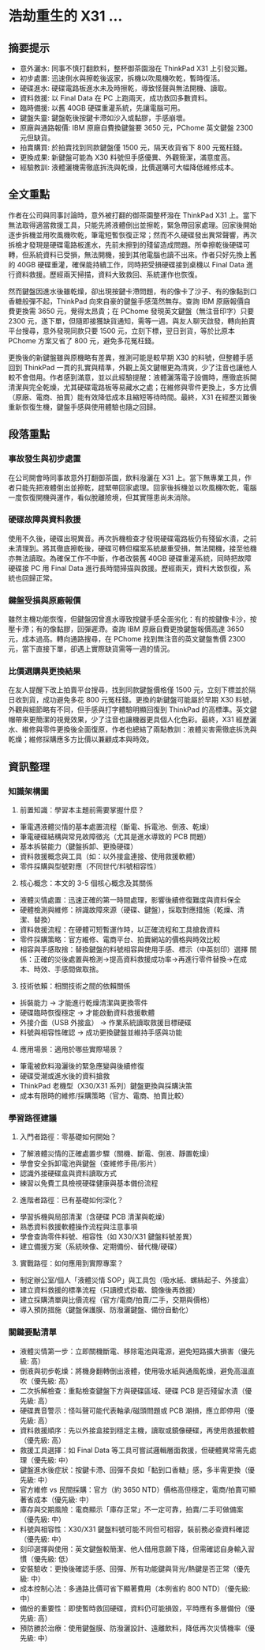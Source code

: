 # 浩劫重生的 X31 ...

## 摘要提示
- 意外灑水: 同事不慎打翻飲料，整杯御茶園潑在 ThinkPad X31 上引發災難。
- 初步處置: 迅速倒水與擦乾後返家，拆機以吹風機吹乾，暫時復活。
- 硬碟進水: 硬碟電路板進水未及時擦乾，導致怪聲與無法開機、讀取。
- 資料救援: 以 Final Data 在 PC 上跑兩天，成功救回多數資料。
- 臨時備援: 以舊 40GB 硬碟重灌系統，先讓電腦可用。
- 鍵盤失靈: 鍵盤乾後按鍵卡滯如沙入或黏膠，手感崩壞。
- 原廠與通路報價: IBM 原廠自費換鍵盤要 3650 元，PChome 英文鍵盤 2300 元但缺貨。
- 拍賣購買: 於拍賣找到同款鍵盤僅 1500 元，隔天收貨省下 800 元冤枉錢。
- 更換成果: 新鍵盤可能為 X30 料號但手感優異、外觀簡潔，滿意度高。
- 經驗教訓: 液體灑機需徹底拆洗與乾燥，比價選購可大幅降低維修成本。

## 全文重點
作者在公司與同事討論時，意外被打翻的御茶園整杯潑在 ThinkPad X31 上。當下無法取得適當救援工具，只能先將液體倒出並擦乾，緊急帶回家處理。回家後開始逐步拆機並用吹風機吹乾，筆電短暫恢復正常；然而不久硬碟發出異常聲響，再次拆檢才發現是硬碟電路板進水，先前未擦到的殘留造成問題。所幸擦乾後硬碟可轉，但系統資料已受損，無法開機，接到其他電腦也讀不出來。作者只好先換上舊的 40GB 硬碟重灌，確保能持續工作，同時把受損硬碟接到桌機以 Final Data 進行資料救援。歷經兩天掃描，資料大致救回、系統運作也恢復。

然而鍵盤因進水後雖乾燥，卻出現按鍵卡滯問題，有的像卡了沙子、有的像黏到口香糖般彈不起，ThinkPad 向來自豪的鍵盤手感蕩然無存。查詢 IBM 原廠報價自費更換需 3650 元，覺得太昂貴；在 PChome 發現英文鍵盤（無注音印字）只要 2300 元，遂下單，但隨即接獲缺貨通知，需等一週。與友人聊天啟發，轉向拍賣平台搜尋，意外發現同款只要 1500 元，立刻下標，翌日到貨，等於比原本 PChome 方案又省了 800 元，避免多花冤枉錢。

更換後的新鍵盤雖與原機略有差異，推測可能是較早期 X30 的料號，但整體手感回到 ThinkPad 一貫的扎實與精準，外觀上英文鍵帽更為清爽，少了注音也讓他人較不會借用。作者感到滿意，並以此經驗提醒：液體灑落電子設備時，應徹底拆開清潔與完全乾燥，尤其硬碟電路板等易藏水之處；在維修與零件更換上，多方比價（原廠、電商、拍賣）能有效降低成本且縮短等待時間。最終，X31 在經歷災難後重新恢復生機，鍵盤手感與使用體驗也隨之回歸。

## 段落重點
### 事故發生與初步處置
在公司開會時同事故意外打翻御茶園，飲料潑灑在 X31 上。當下無專業工具，作者只能先把液體倒出並擦乾，趕緊帶回家處理。回家後拆機並以吹風機吹乾，電腦一度恢復開機與運作，看似脫離險境，但其實隱患尚未消除。

### 硬碟故障與資料救援
使用不久後，硬碟出現異音。再次拆機檢查才發現硬碟電路板仍有殘留水漬，之前未清理到。將其徹底擦乾後，硬碟可轉但檔案系統嚴重受損，無法開機，接至他機亦無法讀取。為確保工作不中斷，作者改裝舊 40GB 硬碟重灌系統，同時把故障硬碟接 PC 用 Final Data 進行長時間掃描與救援。歷經兩天，資料大致恢復，系統也回歸正常。

### 鍵盤受損與原廠報價
雖然主機功能恢復，但鍵盤因曾進水導致按鍵手感全面劣化：有的按鍵像卡沙，按壓卡滯；有的像黏膠，回彈遲滯。查詢 IBM 原廠自費更換鍵盤報價高達 3650 元，成本過高。轉向通路搜尋，在 PChome 找到無注音的英文鍵盤售價 2300 元，當下直接下單，卻遇上實際缺貨需等一週的情況。

### 比價選購與更換結果
在友人提醒下改上拍賣平台搜尋，找到同款鍵盤價格僅 1500 元，立刻下標並於隔日收到貨，成功避免多花 800 元冤枉錢。更換的新鍵盤可能屬於早期 X30 料號，外觀與細節略有不同，但手感與打字體驗明顯回復到 ThinkPad 的高標準。英文鍵帽帶來更簡潔的視覺效果，少了注音也讓機器更具個人化色彩。最終，X31 經歷灑水、維修與零件更換後全面復原，作者也總結了兩點教訓：液體災害需徹底拆洗與乾燥；維修採購應多方比價以兼顧成本與時效。

## 資訊整理

### 知識架構圖
1. 前置知識：學習本主題前需要掌握什麼？
- 筆電遇液體災情的基本處置流程（斷電、拆電池、倒液、乾燥）
- 筆電硬碟結構與常見故障徵兆（尤其是進水導致的 PCB 問題）
- 基本拆裝能力（鍵盤拆卸、更換硬碟）
- 資料救援概念與工具（如：以外接盒連接、使用救援軟體）
- 零件採購與型號對應（不同世代/料號相容性）

2. 核心概念：本文的 3-5 個核心概念及其關係
- 液體災情處置：迅速正確的第一時間處理，影響後續修復難度與資料保全
- 硬體檢測與維修：辨識故障來源（硬碟、鍵盤），採取對應措施（乾燥、清潔、替換）
- 資料救援流程：在硬體可短暫運作時，以正確流程和工具搶救資料
- 零件採購策略：官方維修、電商平台、拍賣網站的價格與時效比較
- 相容與手感取捨：替換鍵盤的料號相容與使用手感、標示（中英刻印）選擇
關係：正確的災後處置與檢測→提高資料救援成功率→再進行零件替換→在成本、時效、手感間做取捨。

3. 技術依賴：相關技術之間的依賴關係
- 拆裝能力 → 才能進行乾燥清潔與更換零件
- 硬碟臨時恢復穩定 → 才能啟動資料救援軟體
- 外接介面（USB 外接盒） → 作業系統讀取救援目標硬碟
- 料號與相容性確認 → 成功更換鍵盤並維持手感與功能

4. 應用場景：適用於哪些實際場景？
- 筆電被飲料潑灑後的緊急應變與後續修復
- 硬碟受潮或進水後的資料搶救
- ThinkPad 老機型（X30/X31 系列）鍵盤更換與採購決策
- 成本有限時的維修/採購策略（官方、電商、拍賣比較）

### 學習路徑建議
1. 入門者路徑：零基礎如何開始？
- 了解液體災情的正確處置步驟（關機、斷電、倒液、靜置乾燥）
- 學會安全拆卸電池與鍵盤（查維修手冊/影片）
- 認識外接硬碟盒與資料讀取方式
- 練習以免費工具檢視硬碟健康與基本備份流程

2. 進階者路徑：已有基礎如何深化？
- 學習拆機與局部清潔（含硬碟 PCB 清潔與乾燥）
- 熟悉資料救援軟體操作流程與注意事項
- 學會查詢零件料號、相容性（如 X30/X31 鍵盤料號差異）
- 建立備援方案（系統映像、定期備份、替代機/硬碟）

3. 實戰路徑：如何應用到實際專案？
- 制定辦公室/個人「液體災情 SOP」與工具包（吸水紙、螺絲起子、外接盒）
- 建立資料救援的標準流程（只讀模式掛載、鏡像後再救援）
- 建立採購清單與比價流程（官方/電商/拍賣/二手，交期與價格）
- 導入預防措施（鍵盤保護膜、防潑灑鍵盤、備份自動化）

### 關鍵要點清單
- 液體災情第一步：立即關機斷電、移除電池與電源，避免短路擴大損害（優先級: 高）
- 倒液與初步乾燥：將機身翻轉倒出液體，使用吸水紙與通風乾燥，避免高溫直吹（優先級: 高）
- 二次拆解檢查：重點檢查鍵盤下方與硬碟區域、硬碟 PCB 是否殘留水漬（優先級: 高）
- 硬碟異音警示：怪叫聲可能代表軸承/磁頭問題或 PCB 潮損，應立即停用（優先級: 高）
- 資料救援順序：先以外接盒接到穩定主機，讀取或鏡像硬碟，再使用救援軟體（優先級: 高）
- 救援工具選擇：如 Final Data 等工具可嘗試邏輯層面救援，但硬體異常需先處理（優先級: 中）
- 鍵盤進水後症狀：按鍵卡滯、回彈不良如「黏到口香糖」感，多半需更換（優先級: 中）
- 官方維修 vs 民間採購：官方（約 3650 NTD）價格高但穩定，電商/拍賣可顯著省成本（優先級: 中）
- 庫存與交期風險：電商顯示「庫存正常」不一定可靠，拍賣/二手可做備案（優先級: 中）
- 料號與相容性：X30/X31 鍵盤料號可能不同但可相容，裝前務必查資料確認（優先級: 中）
- 刻印選擇與使用：英文鍵盤較簡潔、他人借用意願下降，但需確認自身輸入習慣（優先級: 低）
- 安裝驗收：更換後確認手感、回彈、所有功能鍵與背光/熱鍵是否正常（優先級: 中）
- 成本控制心法：多通路比價可省下顯著費用（本例省約 800 NTD）（優先級: 中）
- 備份的重要性：即使暫時救回硬碟，資料仍可能損毀，平時應有多層備份（優先級: 高）
- 預防勝於治療：使用鍵盤膜、防潑灑設計、遠離飲料，降低再次災情機率（優先級: 中）